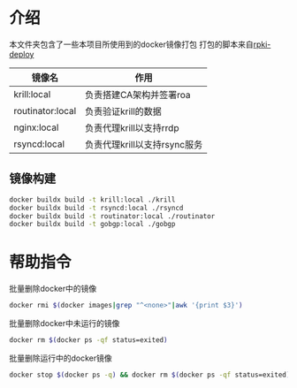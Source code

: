 # 介绍
本文件夹包含了一些本项目所使用到的docker镜像打包
打包的脚本来自[rpki-deploy](https://github.com/NLnetLabs/rpki-deploy)

|镜像名|作用|
|---|---|
|krill:local|负责搭建CA架构并签署roa|
|routinator:local|负责验证krill的数据|
|nginx:local|负责代理krill以支持rrdp|
|rsyncd:local|负责代理krill以支持rsync服务|

## 镜像构建
```bash
docker buildx build -t krill:local ./krill
docker buildx build -t rsyncd:local ./rsyncd
docker buildx build -t routinator:local ./routinator
docker buildx build -t gobgp:local ./gobgp
```

# 帮助指令
批量删除docker中的<none>镜像
```bash
docker rmi $(docker images|grep "^<none>"|awk '{print $3}')
```
批量删除docker中未运行的镜像
```bash
docker rm $(docker ps -qf status=exited)
```
批量删除运行中的docker镜像
```bash
docker stop $(docker ps -q) && docker rm $(docker ps -qf status=exited)
```